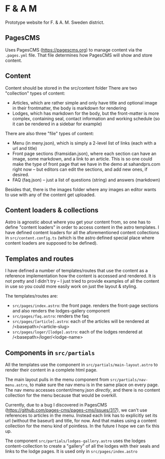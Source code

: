 # F & A M

Prototype website for F. & A. M. Sweden district.

## PagesCMS

Uses PagesCMS (https://pagescms.org) to manage content via the `.pages.yml` file.
That file determines how PagesCMS will show and store content. 

## Content

Content should be stored in the src/content folder
There are two "collection" types of content:

- Articles, which are rather simple and only have title and optional image in their frontmatter, the body is markdown for rendering
- Lodges, which has markdown for the body, but the front-matter is more complex, containing seal, contact information and working schedule (so it can be rendered in a sidebar for example)

There are also three "file" types of content:

- Menu (in meny.json), which is simply a 2-level list of links (each with a url and title)
- Front page sections (framsidan.json), where each section can have an image, some markdown, and a link to an article. This is so one could make the type of front page that we have in the demo at sahandprs.com right now – but editors can edit the sections, and add new ones, if desired.
- FAQ (faq.json) – just a list of questions (string) and answers (markdown)

Besides that, there is the images folder where any images an editor wants to use with any of the content get uploaded.

## Content loaders & collections

Astro is agnostic about where you get your content from, so one has to define "content loaders" in order to access content in the astro templates. I have defined content loaders for all the aforementioned content collections in `src/content.config.ts` (which is the astro defined special place where content loaders are supposed to be defined). 

## Templates and routes

I have defined a number of templates/routes that use the content as a reference implementation how the content is accessed and rendered. It is not pretty and I didn't try – I just tried to provide examples of all the content in use so you could more easily work on just the layout & styling.

The templates/routes are: 

- `src/pages/index.astro`: the front page. renders the front-page sections and also renders the lodges-gallery component
- `src/pages/faq.astro`: renders the faq
- `src/pages/[article].astro`: each of the articles will be rendered at /\<basepath\>/\<article-slug\>
- `src/pages/loger/[lodge].astro`: each of the lodges rendered at /\<basepath\>/loger/\<lodge-name\>

## Components in `src/partials`

All the templates use the component in `src/partials/main-layout.astro` to render their content in a complete html page.

The main layout pulls in the menu component from `src/partials/nav-menu.astro`, to make sure the nav menu is in the same place on every page. The nav menu accesses content/meny.json *directly*, and there is no content collection for the menu because that would be overkill.

Currently, due to a bug I discovered in PagesCMS (https://github.com/pages-cms/pages-cms/issues/317), we can't use references to articles in the menu. Instead each link has to explicitly set its url (without the baseurl) and title, for now. And that makes using a content collection for the menu kind of pointless. In the future I hope we can fix this up.

The component `src/partials/lodges-gallery.astro` uses the lodges content-collection to create a "gallery" of all the lodges with their seals and links to the lodge pages. It is used only in `src/pages/index.astro`
